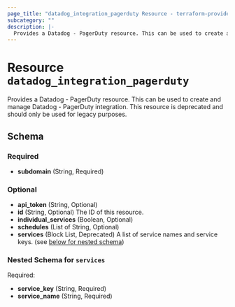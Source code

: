 ```yaml
---
page_title: "datadog_integration_pagerduty Resource - terraform-provider-datadog"
subcategory: ""
description: |-
  Provides a Datadog - PagerDuty resource. This can be used to create and manage Datadog - PagerDuty integration. This resource is deprecated and should only be used for legacy purposes.
---
```


# Resource `datadog_integration_pagerduty`

Provides a Datadog - PagerDuty resource. This can be used to create and manage Datadog - PagerDuty integration. This resource is deprecated and should only be used for legacy purposes.



## Schema

### Required

- **subdomain** (String, Required)

### Optional

- **api_token** (String, Optional)
- **id** (String, Optional) The ID of this resource.
- **individual_services** (Boolean, Optional)
- **schedules** (List of String, Optional)
- **services** (Block List, Deprecated) A list of service names and service keys. (see [below for nested schema](#nestedblock--services))

<a id="nestedblock--services"></a>
### Nested Schema for `services`

Required:

- **service_key** (String, Required)
- **service_name** (String, Required)



